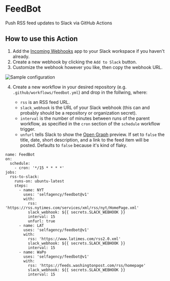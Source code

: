 # FeedBot

Push RSS feed updates to Slack via GitHub Actions

## How to use this Action

1. Add the [Incoming Webhooks](https://slack.com/apps/A0F7XDUAZ-incoming-webhooks) app to your Slack workspace if you haven't already.
2. Create a new webhook by clicking the `Add to Slack` button.
3. Customize the webhook however you like, then copy the webhook URL.

![Sample configuration](https://user-images.githubusercontent.com/2541728/158685833-7a221c22-c5a9-4221-8e93-0003f89a92a8.png)

4. Create a new workflow in your desired repository (e.g. `.github/workflows/feedbot.yml`) and drop in the follwing, where:

   - `rss` is an RSS feed URL.
   - `slack_webhook` is the URL of your Slack webhook (this can and probably
     should be a repository or organization secret).
   - `interval` is the number of minutes between runs of the parent workflow, as
     specified in the `cron` section of the `schedule` workflow trigger.
   - `unfurl` tells Slack to show the [Open Graph](https://ogp.me/) preview. If
     set to `false` the title, date, short description, and a link to the feed item
     will be posted. Defaults to `false` because it's kind of flaky.

```
name: FeedBot
on:
  schedule:
    - cron: '*/15 * * * *'
jobs:
  rss-to-slack:
    runs-on: ubuntu-latest
    steps:
      - name: NYT
        uses: 'selfagency/feedbot@v1'
        with:
          rss: 'https://rss.nytimes.com/services/xml/rss/nyt/HomePage.xml'
          slack_webhook: ${{ secrets.SLACK_WEBHOOK }}
          interval: 15
          unfurl: true
      - name: LAT
        uses: 'selfagency/feedbot@v1'
        with:
          rss: 'https://www.latimes.com/rss2.0.xml'
          slack_webhook: ${{ secrets.SLACK_WEBHOOK }}
          interval: 15
      - name: WaPo
        uses: 'selfagency/feedbot@v1'
        with:
          rss: 'https://feeds.washingtonpost.com/rss/homepage'
          slack_webhook: ${{ secrets.SLACK_WEBHOOK }}
          interval: 15
```
